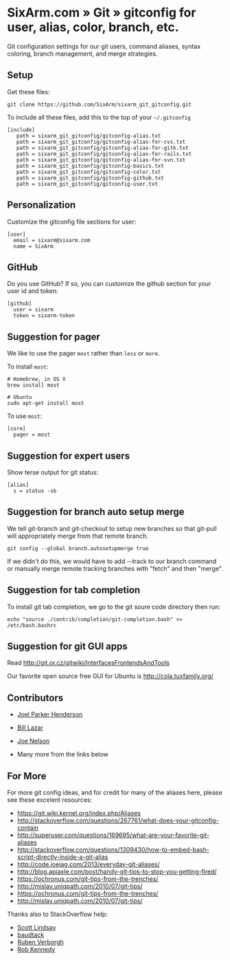 # SixArm.com » Git » gitconfig for user, alias, color, branch, etc. 

Git configuration settings for our git users, command aliases, 
syntax coloring, branch management, and merge strategies.


## Setup

Get these files:

    git clone https://github.com/SixArm/sixarm_git_gitconfig.git

To include all these files, add this to the top of your <code>~/.gitconfig</code>

    [include]
       path = sixarm_git_gitconfig/gitconfig-alias.txt
       path = sixarm_git_gitconfig/gitconfig-alias-for-cvs.txt
       path = sixarm_git_gitconfig/gitconfig-alias-for-gitk.txt
       path = sixarm_git_gitconfig/gitconfig-alias-for-rails.txt
       path = sixarm_git_gitconfig/gitconfig-alias-for-svn.txt
       path = sixarm_git_gitconfig/gitconfig-basics.txt
       path = sixarm_git_gitconfig/gitconfig-color.txt
       path = sixarm_git_gitconfig/gitconfig-github.txt
       path = sixarm_git_gitconfig/gitconfig-user.txt


## Personalization

Customize the gitconfig file sections for user:

    [user]
      email = sixarm@sixarm.com
      name = SixArm


## GitHub

Do you use GitHub? If so, you can customize the github section for your user id and token:

    [github]
      user = sixarm
      token = sixarm-token


## Suggestion for pager

We like to use the pager `most` rather than `less` or `more`. 

To install `most`:

    # Homebrew, in OS X
    brew install most

    # Ubuntu
    sudo apt-get install most

To use `most`:

    [core]
      pager = most


## Suggestion for expert users

Show terse output for git status:

    [alias]
      s = status -sb



## Suggestion for branch auto setup merge

We tell git-branch and git-checkout to setup new branches so that git-pull
will appropriately merge from that remote branch. 

    git config --global branch.autosetupmerge true

If we didn't do this, we would have to add --track to our branch command or manually merge remote tracking branches with "fetch" and then "merge".


## Suggestion for tab completion

To install git tab completion, we go to the git soure code directory then run:

    echo "source ./contrib/completion/git-completion.bash" >> /etc/bash.bashrc


## Suggestion for git GUI apps

Read http://git.or.cz/gitwiki/InterfacesFrontendsAndTools

Our favorite open source free GUI for Ubuntu is http://cola.tuxfamily.org/


## Contributors

  * [Joel Parker Henderson](https://github.com/joelparkerhenderson)    
    
  * [Bill Lazar](https://github.com/billsaysthis)

  * [Joe Nelson](https://github.com/begriffs)

  * Many more from the links below


## For More

For more git config ideas, and for credit for many of the aliases here, please see these excelent resources:
 
  * <https://git.wiki.kernel.org/index.php/Aliases>
  * <http://stackoverflow.com/questions/267761/what-does-your-gitconfig-contain>
  * <http://superuser.com/questions/169695/what-are-your-favorite-git-aliases>
  * <http://stackoverflow.com/questions/1309430/how-to-embed-bash-script-directly-inside-a-git-alias>
  * <http://code.joejag.com/2013/everyday-git-aliases/>
  * <http://blog.apiaxle.com/post/handy-git-tips-to-stop-you-getting-fired/>
  * <https://ochronus.com/git-tips-from-the-trenches/>
  * <http://mislav.uniqpath.com/2010/07/git-tips/>
  * <https://ochronus.com/git-tips-from-the-trenches/>
  * <http://mislav.uniqpath.com/2010/07/git-tips/>

Thanks also to StackOverflow help:

  * [Scott Lindsay](http://stackoverflow.com/users/167384/scott-lindsay)
  * [baudtack](http://baudtack.com)
  * [Ruben Verborgh](http://ruben.verborgh.org)
  * [Rob Kennedy](http://cs.wisc.edu/~rkennedy)

